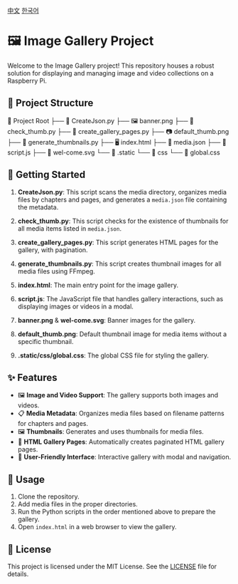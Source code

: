 [中文](./README_CN.md) [한국어](./README_KR.md)
# 🖼️ Image Gallery Project

Welcome to the Image Gallery project! This repository houses a robust solution for displaying and managing image and video collections on a Raspberry Pi.

## 📂 Project Structure

📁 Project Root
├── 📝 CreateJson.py
├── 🖼️ banner.png
├── 📝 check_thumb.py
├── 📝 create_gallery_pages.py
├── 📷 default_thumb.png
├── 📝 generate_thumbnails.py
├── 🖥️ index.html
├── 📝 media.json
├── 📜 script.js
├── 🎨 wel-come.svg
└── 📁 .static
    └── 📁 css
        └── 🎨 global.css



## 🚀 Getting Started

1. **CreateJson.py**: This script scans the media directory, organizes media files by chapters and pages, and generates a `media.json` file containing the metadata.

2. **check_thumb.py**: This script checks for the existence of thumbnails for all media items listed in `media.json`.

3. **create_gallery_pages.py**: This script generates HTML pages for the gallery, with pagination.

4. **generate_thumbnails.py**: This script creates thumbnail images for all media files using FFmpeg.

5. **index.html**: The main entry point for the image gallery.

6. **script.js**: The JavaScript file that handles gallery interactions, such as displaying images or videos in a modal.

7. **banner.png** & **wel-come.svg**: Banner images for the gallery.

8. **default_thumb.png**: Default thumbnail image for media items without a specific thumbnail.

9. **.static/css/global.css**: The global CSS file for styling the gallery.

## ✨ Features

- 🖼️ **Image and Video Support**: The gallery supports both images and videos.
- 📋 **Media Metadata**: Organizes media files based on filename patterns for chapters and pages.
- 🖼️ **Thumbnails**: Generates and uses thumbnails for media files.
- 📃 **HTML Gallery Pages**: Automatically creates paginated HTML gallery pages.
- 🎯 **User-Friendly Interface**: Interactive gallery with modal and navigation.

## 📌 Usage

1. Clone the repository.
2. Add media files in the proper directories.
3. Run the Python scripts in the order mentioned above to prepare the gallery.
4. Open `index.html` in a web browser to view the gallery.

## 📜 License

This project is licensed under the MIT License. See the [LICENSE](LICENSE) file for details.
